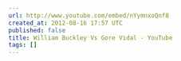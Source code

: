 ```yaml
---
url: http://www.youtube.com/embed/nYymnxoQnf8
created_at: 2012-08-16 17:57 UTC
published: false
title: William Buckley Vs Gore Vidal - YouTube
tags: []
---
```



